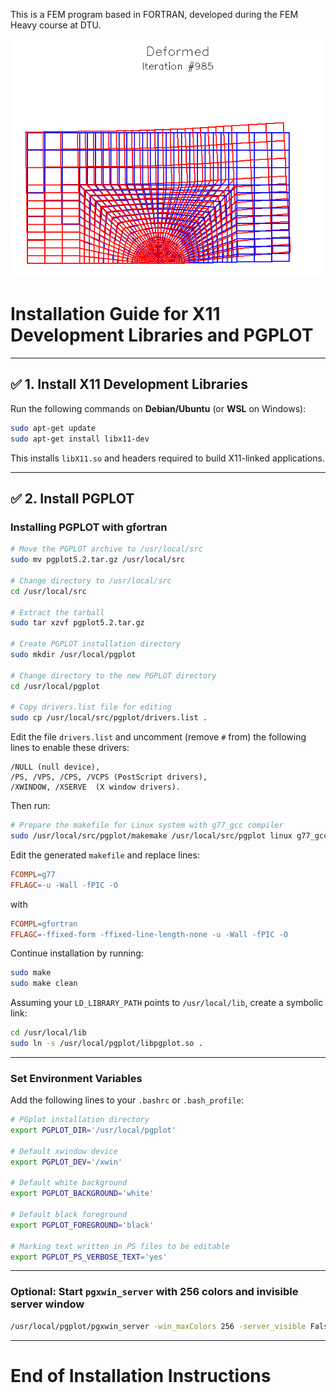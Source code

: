 This is a FEM program based in FORTRAN, developed during the FEM Heavy course at DTU.


![FEM Deformation](image/deform_eg.png)

# Installation Guide for X11 Development Libraries and PGPLOT

---

## ✅ 1. Install X11 Development Libraries

Run the following commands on **Debian/Ubuntu** (or **WSL** on Windows):

```bash
sudo apt-get update
sudo apt-get install libx11-dev
```

This installs `libX11.so` and headers required to build X11-linked applications.

---

## ✅ 2. Install PGPLOT

### Installing PGPLOT with gfortran

```bash
# Move the PGPLOT archive to /usr/local/src
sudo mv pgplot5.2.tar.gz /usr/local/src

# Change directory to /usr/local/src
cd /usr/local/src

# Extract the tarball
sudo tar xzvf pgplot5.2.tar.gz

# Create PGPLOT installation directory
sudo mkdir /usr/local/pgplot

# Change directory to the new PGPLOT directory
cd /usr/local/pgplot

# Copy drivers.list file for editing
sudo cp /usr/local/src/pgplot/drivers.list .
```

Edit the file `drivers.list` and uncomment (remove `#` from) the following lines to enable these drivers:

```
/NULL (null device),
/PS, /VPS, /CPS, /VCPS (PostScript drivers),
/XWINDOW, /XSERVE  (X window drivers).
```

Then run:

```bash
# Prepare the makefile for Linux system with g77_gcc compiler
sudo /usr/local/src/pgplot/makemake /usr/local/src/pgplot linux g77_gcc
```

Edit the generated `makefile` and replace lines:

```makefile
FCOMPL=g77
FFLAGC=-u -Wall -fPIC -O
```

with

```makefile
FCOMPL=gfortran
FFLAGC=-ffixed-form -ffixed-line-length-none -u -Wall -fPIC -O
```

Continue installation by running:

```bash
sudo make
sudo make clean
```

Assuming your `LD_LIBRARY_PATH` points to `/usr/local/lib`, create a symbolic link:

```bash
cd /usr/local/lib
sudo ln -s /usr/local/pgplot/libpgplot.so .
```

---

### Set Environment Variables

Add the following lines to your `.bashrc` or `.bash_profile`:

```bash
# PGplot installation directory
export PGPLOT_DIR='/usr/local/pgplot'

# Default xwindow device
export PGPLOT_DEV='/xwin'

# Default white background
export PGPLOT_BACKGROUND='white'

# Default black foreground
export PGPLOT_FOREGROUND='black'

# Marking text written in PS files to be editable
export PGPLOT_PS_VERBOSE_TEXT='yes'
```

---

### Optional: Start `pgxwin_server` with 256 colors and invisible server window

```bash
/usr/local/pgplot/pgxwin_server -win_maxColors 256 -server_visible False
```

---

# End of Installation Instructions

